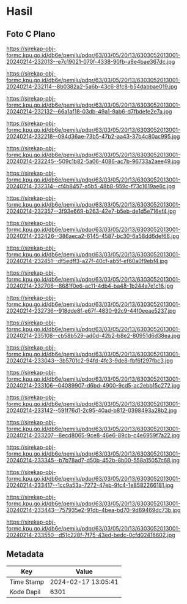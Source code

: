 # Hasil

## Foto C Plano

https://sirekap-obj-formc.kpu.go.id/db6e/pemilu/pdpr/63/03/05/20/13/6303052013001-20240214-232013--e7c19021-070f-4338-90fb-a8e4bae367dc.jpg

https://sirekap-obj-formc.kpu.go.id/db6e/pemilu/pdpr/63/03/05/20/13/6303052013001-20240214-232114--8b0382a2-5a6b-43c6-8fc8-b54dabbae019.jpg

https://sirekap-obj-formc.kpu.go.id/db6e/pemilu/pdpr/63/03/05/20/13/6303052013001-20240214-232132--66a1af18-03db-49a1-9ab6-d7fbdefe2e7a.jpg

https://sirekap-obj-formc.kpu.go.id/db6e/pemilu/pdpr/63/03/05/20/13/6303052013001-20240214-232218--094d36ae-73b5-47b2-aa43-37b4c80ac995.jpg

https://sirekap-obj-formc.kpu.go.id/db6e/pemilu/pdpr/63/03/05/20/13/6303052013001-20240214-232245--509c1b82-5a06-4086-ac7b-96733a2aee49.jpg

https://sirekap-obj-formc.kpu.go.id/db6e/pemilu/pdpr/63/03/05/20/13/6303052013001-20240214-232314--cf4b8457-a5b5-48b8-959c-f73c1619ae6c.jpg

https://sirekap-obj-formc.kpu.go.id/db6e/pemilu/pdpr/63/03/05/20/13/6303052013001-20240214-232357--3f93e669-b263-42e7-b5eb-de1d5e716ef4.jpg

https://sirekap-obj-formc.kpu.go.id/db6e/pemilu/pdpr/63/03/05/20/13/6303052013001-20240214-232426--386aeca2-6145-4587-bc30-6a58dd6def66.jpg

https://sirekap-obj-formc.kpu.go.id/db6e/pemilu/pdpr/63/03/05/20/13/6303052013001-20240214-232451--df5edff3-a27f-40cf-ab5f-ef60a0f9ebf4.jpg

https://sirekap-obj-formc.kpu.go.id/db6e/pemilu/pdpr/63/03/05/20/13/6303052013001-20240214-232706--8681f0e6-ac11-4db4-ba48-1b244a7e1c16.jpg

https://sirekap-obj-formc.kpu.go.id/db6e/pemilu/pdpr/63/03/05/20/13/6303052013001-20240214-232736--918dde8f-e67f-4830-92c9-44f0eeae5237.jpg

https://sirekap-obj-formc.kpu.go.id/db6e/pemilu/pdpr/63/03/05/20/13/6303052013001-20240214-235108--cb58b529-ad0d-42b2-b8e2-80951d6d38ea.jpg

https://sirekap-obj-formc.kpu.go.id/db6e/pemilu/pdpr/63/03/05/20/13/6303052013001-20240214-233043--3b5701c2-94fd-4fc3-9de8-fbf6f297fbc3.jpg

https://sirekap-obj-formc.kpu.go.id/db6e/pemilu/pdpr/63/03/05/20/13/6303052013001-20240214-233106--04089907-d6bd-4900-9cd5-ac2ebb15c272.jpg

https://sirekap-obj-formc.kpu.go.id/db6e/pemilu/pdpr/63/03/05/20/13/6303052013001-20240214-233142--591f76d1-2c95-40ad-b812-0398493a28b2.jpg

https://sirekap-obj-formc.kpu.go.id/db6e/pemilu/pdpr/63/03/05/20/13/6303052013001-20240214-233207--8ecd8065-9ce8-46e6-89cb-c4e6959f7a22.jpg

https://sirekap-obj-formc.kpu.go.id/db6e/pemilu/pdpr/63/03/05/20/13/6303052013001-20240214-233345--b7b78ad7-d50b-452b-8b00-558a15057c68.jpg

https://sirekap-obj-formc.kpu.go.id/db6e/pemilu/pdpr/63/03/05/20/13/6303052013001-20240214-233417--1cc9a53a-7272-47eb-9fc4-1e8582266181.jpg

https://sirekap-obj-formc.kpu.go.id/db6e/pemilu/pdpr/63/03/05/20/13/6303052013001-20240214-233443--757935e2-91db-4bea-bd70-9d89469dc73b.jpg

https://sirekap-obj-formc.kpu.go.id/db6e/pemilu/pdpr/63/03/05/20/13/6303052013001-20240214-233550--d51c228f-7f75-43ed-bedc-0cfd02416602.jpg


## Metadata

| Key        | Value               |
| ---------- | ------------------- |
| Time Stamp | 2024-02-17 13:05:41 |
| Kode Dapil | 6301                |



